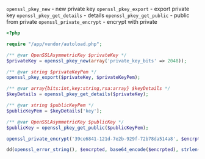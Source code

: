 `openssl_pkey_new` - new private key
`openssl_pkey_export` - export private key
`openssl_pkey_get_details` - details
`openssl_pkey_get_public` - public from private
`openssl_private_encrypt` - encrypt with private

```php
<?php

require "/app/vendor/autoload.php";

/** @var OpenSSLAsymmetricKey $privateKey */
$privateKey = openssl_pkey_new(array('private_key_bits' => 2048));

/** @var string $privateKeyPem */
openssl_pkey_export($privateKey, $privateKeyPem);

/** @var array{bits:int,key:string,rsa:array} $keyDetails */
$keyDetails = openssl_pkey_get_details($privateKey);

/** @var string $publicKeyPem */
$publicKeyPem = $keyDetails['key'];

/** @var OpenSSLAsymmetricKey $publicKey */
$publicKey = openssl_pkey_get_public($publicKeyPem);

openssl_private_encrypt('39ce6841-121d-7e2b-929f-72b78da514a8', $encrpted, $privateKey);

dd(openssl_error_string(), $encrpted, base64_encode($encrpted), strlen($encrpted));
```